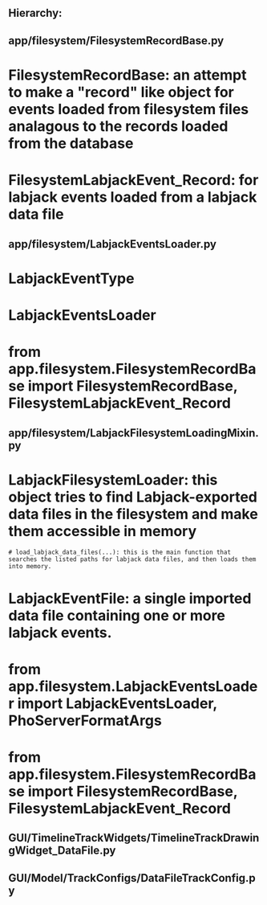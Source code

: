 
## Hierarchy:

## app/filesystem/FilesystemRecordBase.py
# FilesystemRecordBase: an attempt to make a "record" like object for events loaded from filesystem files analagous to the records loaded from the database
# FilesystemLabjackEvent_Record: for labjack events loaded from a labjack data file

## app/filesystem/LabjackEventsLoader.py
# LabjackEventType
# LabjackEventsLoader
#   from app.filesystem.FilesystemRecordBase import FilesystemRecordBase, FilesystemLabjackEvent_Record

## app/filesystem/LabjackFilesystemLoadingMixin.py
# LabjackFilesystemLoader: this object tries to find Labjack-exported data files in the filesystem and make them accessible in memory
    # load_labjack_data_files(...): this is the main function that searches the listed paths for labjack data files, and then loads them into memory.
# LabjackEventFile: a single imported data file containing one or more labjack events.
#   from app.filesystem.LabjackEventsLoader import LabjackEventsLoader, PhoServerFormatArgs
#   from app.filesystem.FilesystemRecordBase import FilesystemRecordBase, FilesystemLabjackEvent_Record





## GUI/TimelineTrackWidgets/TimelineTrackDrawingWidget_DataFile.py


## GUI/Model/TrackConfigs/DataFileTrackConfig.py

